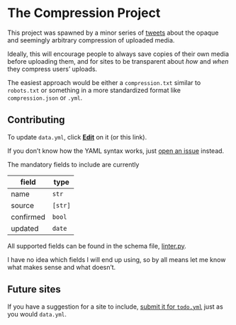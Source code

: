 The Compression Project
=======================
This project was spawned by a minor series of [tweets][] about the opaque and seemingly arbitrary compression of uploaded media.

Ideally, this will encourage people to always save copies of their own media before uploading them, and for sites to be transparent about *how* and *when* they compress users’ uploads.

The easiest approach would be either a `compression.txt` similar to `robots.txt` or something in a more standardized format like `compression.json` or `.yml`.

Contributing
------------
To update `data.yml`, click **[Edit][]** on it (or this link).

If you don’t know how the YAML syntax works, just [open an issue][issue] instead.

The mandatory fields to include are currently

field     | type
----------|--------
name      | `str`
source    | `[str]`
confirmed | `bool`
updated   | `date`

All supported fields can be found in the schema file, [linter.py][linter].

I have no idea which fields I will end up using, so by all means let me know what makes sense and what doesn’t.

Future sites
------------
If you have a suggestion for a site to include, [submit it for `todo.yml`][edit-todo] just as you would `data.yml`.


[tweets]: https://twitter.com/pessimism/status/884018396047781888
[edit]: https://github.com/ndarville/compression-project/edit/master/data.yml
[issue]: https://github.com/ndarville/compression-project/issues/new
[linter]: https://github.com/ndarville/compression-project/blob/master/ci/linter.yml
[edit-todo]: https://github.com/ndarville/compression-project/edit/master/todo.yml

